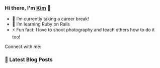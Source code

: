 ### Hi there, I'm [Kim](https://kimception.blog/) 👋

- 🔭 I’m currently taking a career break!
- 🌱 I’m learning Ruby on Rails
- ⚡ Fun fact: I love to shoot photography and teach others how to do it too!

Connect with me:


### 📕 Latest Blog Posts
<!-- BLOG-POST-LIST:START -->
<!-- BLOG-POST-LIST:END -->
